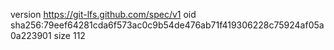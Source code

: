 version https://git-lfs.github.com/spec/v1
oid sha256:79eef64281cda6f573ac0c9b54de476ab71f419306228c75924af05a0a223901
size 112
